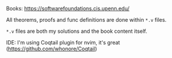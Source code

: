 Books: https://softwarefoundations.cis.upenn.edu/

All theorems, proofs and func definitions are done within `*.v` files.

`*.v` files are both my solutions and the book content itself.

IDE: I'm using Coqtail plugin for nvim, it's great (https://github.com/whonore/Coqtail)

